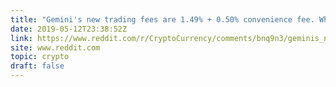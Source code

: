 ```yaml
---
title: "Gemini's new trading fees are 1.49% + 0.50% convenience fee. What are some other exchanges for US Residents?"
date: 2019-05-12T23:38:52Z
link: https://www.reddit.com/r/CryptoCurrency/comments/bnq9n3/geminis_new_trading_fees_are_149_050_convenience/?utm_medium=RSS&utm_source=hune
site: www.reddit.com
topic: crypto
draft: false
---
```

